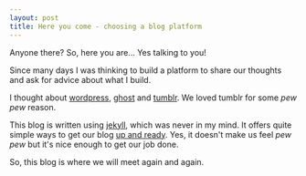 ```yaml
---
layout: post
title: Here you come - choosing a blog platform
---
```


Anyone there? So, here you are... Yes talking to you!

Since many days I was thinking to build a platform to share our thoughts and ask for advice about what I build.

I thought about [wordpress](https://wordpress.com/), [ghost](https://ghost.org/) and [tumblr](https://www.tumblr.com/). We loved tumblr for some *pew pew* reason.

This blog is written using [jekyll](http://jekyllrb.com/), which was never in my mind. It offers quite simple ways to get our blog [up and ready](http://www.smashingmagazine.com/2014/08/01/build-blog-jekyll-github-pages/). Yes, it doesn't make us feel *pew pew* but it's nice enough to get our job done.

So, this blog is where we will meet again and again.
